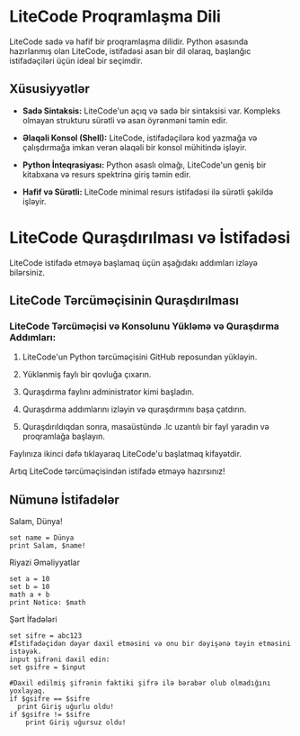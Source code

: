 # LiteCode Proqramlaşma Dili

LiteCode sadə və hafif bir proqramlaşma dilidir. Python əsasında hazırlanmış olan LiteCode, istifadəsi asan bir dil olaraq, başlanğıc istifadəçiləri üçün ideal bir seçimdir.

## Xüsusiyyətlər

- **Sadə Sintaksis:** LiteCode'un açıq və sadə bir sintaksisi var. Kompleks olmayan strukturu sürətli və asan öyrənməni təmin edir.

- **Əlaqəli Konsol (Shell):** LiteCode, istifadəçilərə kod yazmağa və çalışdırmağa imkan verən əlaqəli bir konsol mühitində işləyir.

- **Python İnteqrasiyası:** Python əsaslı olmağı, LiteCode'un geniş bir kitabxana və resurs spektrinə giriş təmin edir.

- **Hafif və Sürətli:** LiteCode minimal resurs istifadəsi ilə sürətli şəkildə işləyir.

# LiteCode Quraşdırılması və İstifadəsi

LiteCode istifadə etməyə başlamaq üçün aşağıdakı addımları izləyə bilərsiniz.

## LiteCode Tərcüməçisinin Quraşdırılması

### LiteCode Tərcüməçisi və Konsolunu Yükləmə və Quraşdırma Addımları:

1. LiteCode'un Python tərcüməçisini GitHub reposundan yükləyin.

2. Yüklənmiş faylı bir qovluğa çıxarın.

3. Quraşdırma faylını administrator kimi başladın.

4. Quraşdırma addımlarını izləyin və quraşdırmını başa çatdırın.

5. Quraşdırıldıqdan sonra, masaüstündə .lc uzantılı bir fayl yaradın və proqramlağa başlayın.

Faylınıza ikinci dəfə tıklayaraq LiteCode'u başlatmaq kifayətdir.

Artıq LiteCode tərcüməçisindən istifadə etməyə hazırsınız!

## Nümunə İstifadələr
Salam, Dünya!
```litecode
set name = Dünya
print Salam, $name!
```
Riyazi Əməliyyatlar
```litecode
set a = 10
set b = 10
math a + b
print Nəticə: $math
```
Şərt İfadələri
```litecode
set sifre = abc123
#İstifadəçidən dəyər daxil etməsini və onu bir dəyişənə təyin etməsini istəyək.
input şifrəni daxil edin:
set gsifre = $input

#Daxil edilmiş şifrənin faktiki şifrə ilə bərabər olub olmadığını yoxlayaq.
if $gsifre == $sifre
  print Giriş uğurlu oldu!
if $gsifre != $sifre
    print Giriş uğursuz oldu!
```
